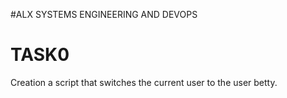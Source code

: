 #ALX SYSTEMS ENGINEERING AND DEVOPS
# TASK0 
Creation a script that switches the current user to the user betty.
